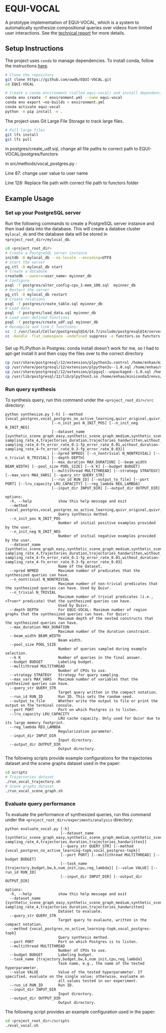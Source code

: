 # EQUI-VOCAL

A prototype implementation of EQUI-VOCAL, which is a system to automatically synthesize compositional queries over videos from limited user interactions. See the [technical report](https://arxiv.org/abs/2301.00929) for more details.

## Setup Instructions

The project uses `conda` to manage dependencies. To install conda, follow the instructions [here](https://docs.conda.io/projects/conda/en/latest/user-guide/install/).

```sh
# Clone the repository
git clone https://github.com/uwdb/EQUI-VOCAL.git
cd EQUI-VOCAL

# Create a conda environment (called equi-vocal) and install dependencies
conda env create -f environment.yml --name equi-vocal
conda env export –no-builds > environment.yml
conda activate equi-vocal
python -m pip install -e .
```

The project uses Git Large File Storage to track large files.

```sh
# Pull large files
git lfs install
git lfs pull
```

in postgres/create_udf.sql, change all file paths to correct path to EQUI-VOCAL/postgres/functors

in src/methods/vocal_postgres.py :

Line 87: change user value to user name

Line 128: Replace file path with correct file path to functors folder


## Example Usage

### Set up your PostgreSQL server
Run the following commands to create a PostgreSQL server instance and then load data into the database. This will create a databse cluster `mylocal_db` and the database data will be stored in `<project_root_dir>/mylocal_db`.

```sh
cd <project_root_dir>
# Create a PostgreSQL server instance
initdb -D mylocal_db --no-locale --encoding=UTF8
# Start the server
pg_ctl -D mylocal_db start
# Create a database
createdb --owner=<user_name> myinner_db
# Configure
psql -f postgres/alter_config-cpu_1-mem_100.sql  myinner_db
# Restart the server
pg_ctl -D mylocal_db restart
# Create relations
psql -f postgres/create_table.sql myinner_db
# Load data
psql -f postgres/load_data.sql myinner_db
# Load user-defined functions
psql -f postgres/create_udf.sql myinner_db
# Recompile and link C functions:
cc -I /usr/local/Cellar/postgresql@14/14.7/include/postgresql@14/server -c functors.c
cc -bundle -flat_namespace -undefined suppress -o functors.so functors.o

```

###
Set up PL/Python in Postgres:
conda install doesn't work for me, so I had to apt-get install it and then copy the files over to the correct directory
```sh
cp /usr/share/postgresql/12/extension/plpython3u.control /home/enhao/miniconda3/envs/equi-vocal/share/extension/
cp /usr/share/postgresql/12/extension/plpython3u--1.0.sql /home/enhao/miniconda3/envs/equi-vocal/share/extension/
cp /usr/share/postgresql/12/extension/plpgsql--unpackaged--1.0.sql /home/enhao/miniconda3/envs/equi-vocal/share/extension/
cp /usr/lib/postgresql/12/lib/plpython3.so /home/enhao/miniconda3/envs/equi-vocal/lib/
```

### Run query synthesis
To synthesis query, run this command under the `<project_root_dir>/src` directory:

```buildoutcfg
python synthesize.py [-h] [--method {vocal_postgres,vocal_postgres_no_active_learning,quivr_original,quivr_original_no_kleene}]
                     [--n_init_pos N_INIT_POS] [--n_init_neg N_INIT_NEG]
                     [--dataset_name {synthetic_scene_graph_easy,synthetic_scene_graph_medium,synthetic_scene_graph_hard,without_duration-sampling_rate_4,trajectories_duration,trajectories_handwritten,without_duration-sampling_rate_4-fn_error_rate_0.1-fp_error_rate_0.01,without_duration-sampling_rate_4-fn_error_rate_0.3-fp_error_rate_0.03}]
                     [--npred NPRED] [--n_nontrivial N_NONTRIVIAL] [--n_trivial N_TRIVIAL] [--depth DEPTH]
                     [--max_duration MAX_DURATION] [--beam_width BEAM_WIDTH] [--pool_size POOL_SIZE] [--k K] [--budget BUDGET]
                     [--multithread MULTITHREAD] [--strategy STRATEGY] [--max_vars MAX_VARS] [--query_str QUERY_STR]
                     [--run_id RUN_ID] [--output_to_file] [--port PORT] [--lru_capacity LRU_CAPACITY] [--reg_lambda REG_LAMBDA]
                     [--input_dir INPUT_DIR] [--output_dir OUTPUT_DIR]

options:
  -h, --help            show this help message and exit
  --method {vocal_postgres,vocal_postgres_no_active_learning,quivr_original,quivr_original_no_kleene}
                        Query synthesis method.
  --n_init_pos N_INIT_POS
                        Number of initial positive examples provided by the user.
  --n_init_neg N_INIT_NEG
                        Number of initial negative examples provided by the user.
  --dataset_name {synthetic_scene_graph_easy,synthetic_scene_graph_medium,synthetic_scene_graph_hard,without_duration-sampling_rate_4,trajectories_duration,trajectories_handwritten,without_duration-sampling_rate_4-fn_error_rate_0.1-fp_error_rate_0.01,without_duration-sampling_rate_4-fn_error_rate_0.3-fp_error_rate_0.03}
                        Name of the dataset.
  --npred NPRED         Maximum number of predicates that the synthesized queries can have.
  --n_nontrivial N_NONTRIVIAL
                        Maximum number of non-trivial predicates that the synthesized queries can have. Used by Quivr.
  --n_trivial N_TRIVIAL
                        Maximum number of trivial predicates (i.e., <True>* predicate) that the synthesized queries can have.
                        Used by Quivr.
  --depth DEPTH         For EQUI-VOCAL: Maximum number of region graphs that the synthesized queries can have. For Quivr:
                        Maximum depth of the nested constructs that the synthesized queries can have.
  --max_duration MAX_DURATION
                        Maximum number of the duration constraint.
  --beam_width BEAM_WIDTH
                        Beam width.
  --pool_size POOL_SIZE
                        Number of queries sampled during example selection.
  --k K                 Number of queries in the final answer.
  --budget BUDGET       Labeling budget.
  --multithread MULTITHREAD
                        Number of CPUs to use.
  --strategy STRATEGY   Strategy for query sampling.
  --max_vars MAX_VARS   Maximum number of variables that the synthesized queries can have.
  --query_str QUERY_STR
                        Target query written in the compact notation.
  --run_id RUN_ID       Run ID. This sets the random seed.
  --output_to_file      Whether write the output to file or print the output on the terminal console.
  --port PORT           Port on which Postgres is to listen.
  --lru_capacity LRU_CAPACITY
                        LRU cache capacity. Only used for Quivr due to its large memory footprint.
  --reg_lambda REG_LAMBDA
                        Regularization parameter.
  --input_dir INPUT_DIR
                        Input directory.
  --output_dir OUTPUT_DIR
                        Output directory.
```

The following scripts provide example configurations for the trajectories dataset and the scene graphs dataset used in the paper:

```sh
cd scripts
# Trajectories dataset
./run_vocal_trajectory.sh
# Scene graphs dataset
./run_vocal_scene_graph.sh
```

### Evaluate query performance
To evaluate the performance of synthesized queries, run this command under the `<project_root_dir>/experiments/analysis` directory:
```buildoutcfg
python evaluate_vocal.py [-h]
                         [--dataset_name {synthetic_scene_graph_easy,synthetic_scene_graph_medium,synthetic_scene_graph_hard,without_duration-sampling_rate_4,trajectories_duration,trajectories_handwritten}]
                         [--query_str QUERY_STR] [--method {vocal_postgres_no_active_learning-topk,vocal_postgres-topk}]
                         [--port PORT] [--multithread MULTITHREAD] [--budget BUDGET]
                         [--task_name {trajectory,budget,bw,k,num_init,cpu,reg_lambda}] [--value VALUE] [--run_id RUN_ID]
                         [--input_dir INPUT_DIR] [--output_dir OUTPUT_DIR]

options:
  -h, --help            show this help message and exit
  --dataset_name {synthetic_scene_graph_easy,synthetic_scene_graph_medium,synthetic_scene_graph_hard,without_duration-sampling_rate_4,trajectories_duration,trajectories_handwritten}
                        Dataset to evaluate.
  --query_str QUERY_STR
                        Target query to evalaute, written in the compact notation.
  --method {vocal_postgres_no_active_learning-topk,vocal_postgres-topk}
                        Query synthesis method.
  --port PORT           Port on which Postgres is to listen.
  --multithread MULTITHREAD
                        Number of CPUs to use.
  --budget BUDGET       Labeling budget.
  --task_name {trajectory,budget,bw,k,num_init,cpu,reg_lambda}
                        Task name, e.g., the name of the tested hyperparameter.
  --value VALUE         Value of the tested hyperparameter. If specified, evaluate on the single value; otherwise, evaluate on
                        all values tested in our experiment.
  --run_id RUN_ID       Run ID.
  --input_dir INPUT_DIR
                        Input directory.
  --output_dir OUTPUT_DIR
                        Output directory.
```
The following script provides an example configuration used in the paper:
```sh
cd <project_root_dir>/scripts
./eval_vocal.sh
```